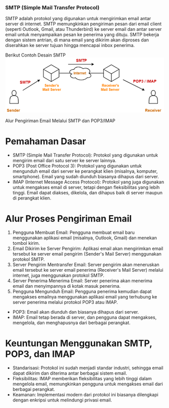 ### SMTP (Simple Mail Transfer Protocol) 

SMTP adalah protokol yang digunakan untuk mengirimkan email antar server di internet. SMTP memungkinkan pengiriman pesan dari email client (seperti Outlook, Gmail, atau Thunderbird) ke server email dan antar server email untuk menyampaikan pesan ke penerima yang dituju.
SMTP bekerja dengan sistem antrian, di mana email yang dikirim akan diproses dan diserahkan ke server tujuan hingga mencapai inbox penerima.

Berikut Contoh Desain SMTP
 ![alt text](https://github.com/MNURRIZAPAHLEVI/Jaringan/blob/main/SMTP/Simple-Mail-Transfer-Protocol-1.png?raw=true)

 Alur Pengiriman Email Melalui SMTP dan POP3/IMAP

 # Pemahaman Dasar
- SMTP (Simple Mail Transfer Protocol): Protokol yang digunakan untuk mengirim email dari satu server ke server lainnya.
- POP3 (Post Office Protocol 3): Protokol yang digunakan untuk mengunduh email dari server ke perangkat klien (misalnya, komputer, smartphone). Email yang sudah diunduh biasanya dihapus dari server.
- IMAP (Internet Message Access Protocol): Protokol yang juga digunakan untuk mengakses email di server, tetapi dengan fleksibilitas yang lebih tinggi. Email dapat diakses, dikelola, dan dihapus baik di server maupun di perangkat klien.

# Alur Proses Pengiriman Email
1. Pengguna Membuat Email: Pengguna membuat email baru menggunakan aplikasi email (misalnya, Outlook, Gmail) dan menekan tombol kirim.
2. Email Dikirim ke Server Pengirim: Aplikasi email akan mengirimkan email tersebut ke server email pengirim (Sender's Mail Server) menggunakan protokol SMTP.
3. Server Pengirim Mentransfer Email: Server pengirim akan meneruskan email tersebut ke server email penerima (Receiver's Mail Server) melalui internet, juga menggunakan protokol SMTP.
4. Server Penerima Menerima Email: Server penerima akan menerima email dan menyimpannya di kotak masuk penerima.
5. Pengguna Mengunduh Email: Pengguna penerima kemudian dapat mengakses emailnya menggunakan aplikasi email yang terhubung ke server penerima melalui protokol POP3 atau IMAP.
- POP3: Email akan diunduh dan biasanya dihapus dari server.
- IMAP: Email tetap berada di server, dan pengguna dapat mengakses, mengelola, dan menghapusnya dari berbagai perangkat.

# Keuntungan Menggunakan SMTP, POP3, dan IMAP
- Standarisasi: Protokol ini sudah menjadi standar industri, sehingga email dapat dikirim dan diterima antar berbagai sistem email.
- Fleksibilitas: IMAP memberikan fleksibilitas yang lebih tinggi dalam mengelola email, memungkinkan pengguna untuk mengakses email dari berbagai perangkat.
- Keamanan: Implementasi modern dari protokol ini biasanya dilengkapi dengan enkripsi untuk melindungi privasi email.
